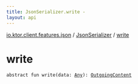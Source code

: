 ```yaml
---
title: JsonSerializer.write - 
layout: api
---
```


<div class='api-docs-breadcrumbs'><a href="../index.html">io.ktor.client.features.json</a> / <a href="index.html">JsonSerializer</a> / <a href="./write.html">write</a></div>

# write

<div class="signature"><code><span class="keyword">abstract</span> <span class="keyword">fun </span><span class="identifier">write</span><span class="symbol">(</span><span class="parameterName" id="io.ktor.client.features.json.JsonSerializer$write(kotlin.Any)/data">data</span><span class="symbol">:</span>&nbsp;<a href="https://kotlinlang.org/api/latest/jvm/stdlib/kotlin/-any/index.html"><span class="identifier">Any</span></a><span class="symbol">)</span><span class="symbol">: </span><a href="../../io.ktor.http.content/-outgoing-content/index.html"><span class="identifier">OutgoingContent</span></a></code></div>
